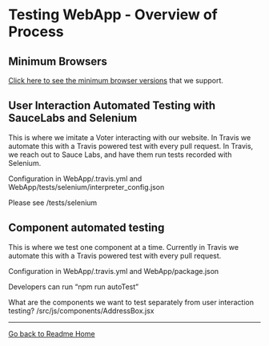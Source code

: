 # Testing WebApp - Overview of Process

## Minimum Browsers
[Click here to see the minimum browser versions](https://docs.google.com/spreadsheets/d/1FlUMCvg1pNIO0IzJm0jQyvUW1YC_KHh-LO4l-OVIcog/edit#gid=1774503729) 
that we support.

## User Interaction Automated Testing with SauceLabs and Selenium

This is where we imitate a Voter interacting with our website. 
In Travis we automate this with a Travis powered test with every pull request. 
In Travis, we reach out to Sauce Labs, and have them run tests recorded with Selenium.

Configuration in WebApp/.travis.yml and WebApp/tests/selenium/interpreter_config.json

Please see /tests/selenium

## Component automated testing

This is where we test one component at a time. 
Currently in Travis we automate this with a Travis powered test with every pull request. 

Configuration in WebApp/.travis.yml and WebApp/package.json

Developers can run “npm run autoTest”

What are the components we want to test separately from user interaction testing?
/src/js/components/AddressBox.jsx

---

[Go back to Readme Home](../../README.md)
